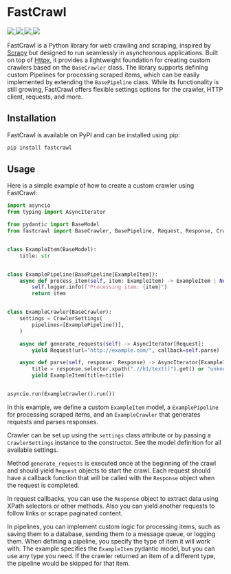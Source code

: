 # FastCrawl

<p align="left">
<a href="https://github.com/ilarionkuleshov/fastcrawl/actions/workflows/code-quality.yml/?query=event%3Apush+branch%3Amain">
    <img src="https://github.com/ilarionkuleshov/fastcrawl/actions/workflows/code-quality.yml/badge.svg?event=push&branch=main">
</a>
<a href="https://coverage-badge.samuelcolvin.workers.dev/redirect/ilarionkuleshov/fastcrawl">
    <img src="https://coverage-badge.samuelcolvin.workers.dev/ilarionkuleshov/fastcrawl.svg">
</a>
<a href="https://pypi.org/project/fastcrawl">
    <img src="https://img.shields.io/pypi/v/fastcrawl?color=%2334D058">
</a>
<a href="https://pypi.org/project/fastcrawl">
    <img src="https://img.shields.io/pypi/pyversions/fastcrawl.svg?color=%2334D058">
</a>
</p>

FastCrawl is a Python library for web crawling and scraping, inspired by [Scrapy](https://github.com/scrapy/scrapy) but designed to run seamlessly in asynchronous applications. Built on top of [Httpx](https://github.com/encode/httpx), it provides a lightweight foundation for creating custom crawlers based on the `BaseCrawler` class. The library supports defining custom Pipelines for processing scraped items, which can be easily implemented by extending the `BasePipeline` class. While its functionality is still growing, FastCrawl offers flexible settings options for the crawler, HTTP client, requests, and more.


## Installation
FastCrawl is available on PyPI and can be installed using pip:
```bash
pip install fastcrawl
```


## Usage
Here is a simple example of how to create a custom crawler using FastCrawl:
```python
import asyncio
from typing import AsyncIterator

from pydantic import BaseModel
from fastcrawl import BaseCrawler, BasePipeline, Request, Response, CrawlerSettings


class ExampleItem(BaseModel):
    title: str


class ExamplePipeline(BasePipeline[ExampleItem]):
    async def process_item(self, item: ExampleItem) -> ExampleItem | None:
        self.logger.info(f"Processing item: {item}")
        return item


class ExampleCrawler(BaseCrawler):
    settings = CrawlerSettings(
        pipelines=[ExamplePipeline()],
    )

    async def generate_requests(self) -> AsyncIterator[Request]:
        yield Request(url="http://example.com/", callback=self.parse)

    async def parse(self, response: Response) -> AsyncIterator[ExampleItem]:
        title = response.selector.xpath(".//h1/text()").get() or "unknown"
        yield ExampleItem(title=title)


asyncio.run(ExampleCrawler().run())
```

In this example, we define a custom `ExampleItem` model, a `ExamplePipeline` for processing scraped items, and an `ExampleCrawler` that generates requests and parses responses.

Crawler can be set up using the `settings` class attribute or by passing a `CrawlerSettings` instance to the constructor. See the model definition for all available settings.

Method `generate_requests` is executed once at the beginning of the crawl and should yield `Request` objects to start the crawl. Each request should have a callback function that will be called with the `Response` object when the request is completed.

In request callbacks, you can use the `Response` object to extract data using XPath selectors or other methods. Also you can yield another requests to follow links or scrape paginated content.

In pipelines, you can implement custom logic for processing items, such as saving them to a database, sending them to a message queue, or logging them. When defining a pipeline, you specify the type of item it will work with. The example specifies the `ExampleItem` pydantic model, but you can use any type you need. If the crawler returned an item of a different type, the pipeline would be skipped for that item.
